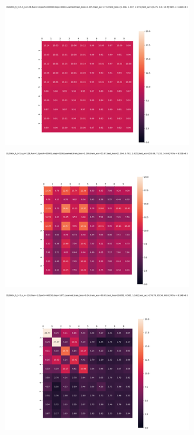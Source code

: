 <p align="center"> <img src= all_figs/DLGN(n_h_l=5,n_n=128,Run=1,Epoch=00000,step=0000)..png /> </p>
<!-- <p align="center"> <img src= all_figs/DLGN(n_h_l=5,n_n=128,Run=1,Epoch=00001,step=0009)..png /> </p>
<p align="center"> <img src= all_figs/DLGN(n_h_l=5,n_n=128,Run=1,Epoch=00001,step=0018)..png /> </p>
<p align="center"> <img src= all_figs/DLGN(n_h_l=5,n_n=128,Run=1,Epoch=00001,step=0027)..png /> </p>
<p align="center"> <img src= all_figs/DLGN(n_h_l=5,n_n=128,Run=1,Epoch=00001,step=0036)..png /> </p>
<p align="center"> <img src= all_figs/DLGN(n_h_l=5,n_n=128,Run=1,Epoch=00001,step=0045)..png /> </p>
<p align="center"> <img src= all_figs/DLGN(n_h_l=5,n_n=128,Run=1,Epoch=00001,step=0054)..png /> </p>
<p align="center"> <img src= all_figs/DLGN(n_h_l=5,n_n=128,Run=1,Epoch=00001,step=0063)..png /> </p>
<p align="center"> <img src= all_figs/DLGN(n_h_l=5,n_n=128,Run=1,Epoch=00001,step=0072)..png /> </p>
<p align="center"> <img src= all_figs/DLGN(n_h_l=5,n_n=128,Run=1,Epoch=00001,step=0081)..png /> </p>
<p align="center"> <img src= all_figs/DLGN(n_h_l=5,n_n=128,Run=1,Epoch=00001,step=0090)..png /> </p>
<p align="center"> <img src= all_figs/DLGN(n_h_l=5,n_n=128,Run=1,Epoch=00001,step=0099)..png /> </p> -->
<p align="center"> <img src= all_figs/DLGN(n_h_l=5,n_n=128,Run=1,Epoch=00001,step=0108)..png /> </p>
<!-- <p align="center"> <img src= all_figs/DLGN(n_h_l=5,n_n=128,Run=1,Epoch=00001,step=0117)..png /> </p>
<p align="center"> <img src= all_figs/DLGN(n_h_l=5,n_n=128,Run=1,Epoch=00001,step=0126)..png /> </p>
<p align="center"> <img src= all_figs/DLGN(n_h_l=5,n_n=128,Run=1,Epoch=00001,step=0135)..png /> </p>
<p align="center"> <img src= all_figs/DLGN(n_h_l=5,n_n=128,Run=1,Epoch=00001,step=0144)..png /> </p>
<p align="center"> <img src= all_figs/DLGN(n_h_l=5,n_n=128,Run=1,Epoch=00001,step=0153)..png /> </p>
<p align="center"> <img src= all_figs/DLGN(n_h_l=5,n_n=128,Run=1,Epoch=00001,step=0162)..png /> </p>
<p align="center"> <img src= all_figs/DLGN(n_h_l=5,n_n=128,Run=1,Epoch=00001,step=0171)..png /> </p>
<p align="center"> <img src= all_figs/DLGN(n_h_l=5,n_n=128,Run=1,Epoch=00001,step=0180)..png /> </p>
<p align="center"> <img src= all_figs/DLGN(n_h_l=5,n_n=128,Run=1,Epoch=00001,step=0189)..png /> </p>
<p align="center"> <img src= all_figs/DLGN(n_h_l=5,n_n=128,Run=1,Epoch=00001,step=0198)..png /> </p>
<p align="center"> <img src= all_figs/DLGN(n_h_l=5,n_n=128,Run=1,Epoch=00010,step=1875)..png /> </p>
<p align="center"> <img src= all_figs/DLGN(n_h_l=5,n_n=128,Run=1,Epoch=00020,step=1875)..png /> </p> -->
<p align="center"> <img src= all_figs/DLGN(n_h_l=5,n_n=128,Run=1,Epoch=00030,step=1875)..png /> </p>
